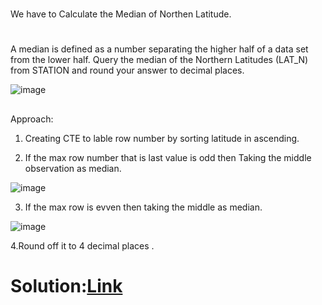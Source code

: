 #
We have to Calculate the Median of Northen Latitude.

#
A median is defined as a number separating the higher half of a data set from the lower half. Query the median of the Northern Latitudes (LAT_N) from STATION and round your answer to  decimal places.

![image](https://github.com/DeepanRaju-exe/Hacker_Rank_SQL_Solutions/assets/68472546/fb6d39ba-700f-4590-8873-4454d08afaf3)


##
Approach:

1. Creating CTE to lable row number by sorting latitude in ascending.

2. If the max row number that is last value is odd then Taking the middle observation as median.

![image](https://github.com/DeepanRaju-exe/Hacker_Rank_SQL_Solutions/assets/68472546/22561311-5442-4521-bfd8-1de87fdbf633)

3. If the max row is evven then taking the middle as median.

![image](https://github.com/DeepanRaju-exe/Hacker_Rank_SQL_Solutions/assets/68472546/80240dc2-6dbb-4fa8-8401-d4c84dafd40b)

4.Round off it to 4 decimal places .

Solution:[Link]()
===================================

